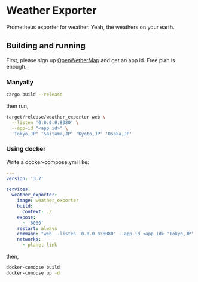 # Weather Exporter

Prometheus exporter for weather. Yeah, the weathers on your earth.

## Building and running

First, please sign up [OpenWetherMap](https://home.openweathermap.org/) and get an app id. Free plan is enough.

### Manyally

```bash
cargo build --release
```

then run,

```bash
target/release/weather_exporter web \
  --listen '0.0.0.0:8080' \
  --app-id "<app id>" \
  'Tokyo,JP' 'Saitama,JP' 'Kyoto,JP' 'Osaka,JP'
```

### Using docker

Write a docker-compose.yml like:

```yaml
---
version: '3.7'

services:
  weather_exporter:
    image: weather_exporter
    build:
      context: ./
    expose:
      - '8080'
    restart: always
    command: "web --listen '0.0.0.0:8080' --app-id <app id> 'Tokyo,JP' 'Saitama,JP' 'Kyoto,JP' 'Osaka,JP'"
    networks:
      - planet-link
```

then,

```bash
docker-comopse build
docker-comopse up -d
```
